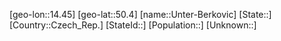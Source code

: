 ﻿---
location: [50.4,14.45]
type: City
tags:
- geo/City


SpocWebEntityId: 35117
isDeleted: false
confidential: public

---
[geo-lon::14.45]
[geo-lat::50.4]
[name::Unter-Berkovic]
[State::]
[Country::Czech_Rep.]
[StateId::]
[Population::]
[Unknown::]

